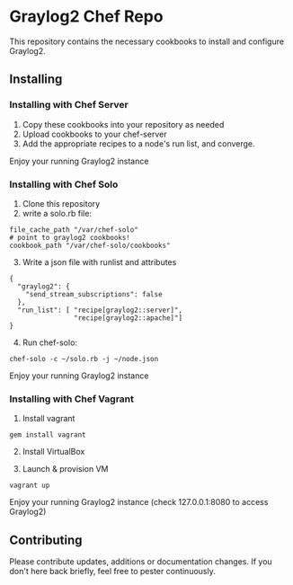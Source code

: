 Graylog2 Chef Repo
==================

This repository contains the necessary cookbooks to install and configure Graylog2.

Installing
----------

### Installing with Chef Server

  1) Copy these cookbooks into your repository as needed
  2) Upload cookbooks to your chef-server
  3) Add the appropriate recipes to a node's run list, and converge.

Enjoy your running Graylog2 instance

### Installing with Chef Solo

  1) Clone this repository
  2) write a solo.rb file:

    file_cache_path "/var/chef-solo"
    # point to graylog2 cookbooks!
    cookbook_path "/var/chef-solo/cookbooks"

  3) Write a json file with runlist and attributes

    {
      "graylog2": {
        "send_stream_subscriptions": false
      },
      "run_list": [ "recipe[graylog2::server]",
                    "recipe[graylog2::apache]"]
    }

  4) Run chef-solo:

    chef-solo -c ~/solo.rb -j ~/node.json

Enjoy your running Graylog2 instance

### Installing with Chef Vagrant

  1) Install vagrant

    gem install vagrant

  2) Install VirtualBox

  3) Launch & provision VM

    vagrant up

Enjoy your running Graylog2 instance (check 127.0.0.1:8080 to access Graylog2)


Contributing
------------

Please contribute updates, additions or documentation changes.  If you don't here back briefly,
feel free to pester continuously.


